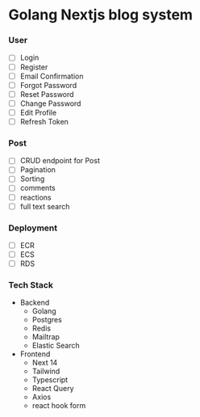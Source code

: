 # Golang Nextjs blog system

### User
  - [ ] Login
  - [ ] Register
  - [ ] Email Confirmation
  - [ ] Forgot Password
  - [ ] Reset Password
  - [ ] Change Password
  - [ ] Edit Profile
  - [ ] Refresh Token
### Post
  - [ ] CRUD endpoint for Post
  - [ ] Pagination
  - [ ] Sorting
  - [ ] comments
  - [ ] reactions
  - [ ] full text search
### Deployment
  - [ ] ECR
  - [ ] ECS
  - [ ] RDS
### Tech Stack
- Backend
  - Golang
  - Postgres
  - Redis
  - Mailtrap
  - Elastic Search
- Frontend
  - Next 14
  - Tailwind
  - Typescript
  - React Query
  - Axios
  - react hook form
